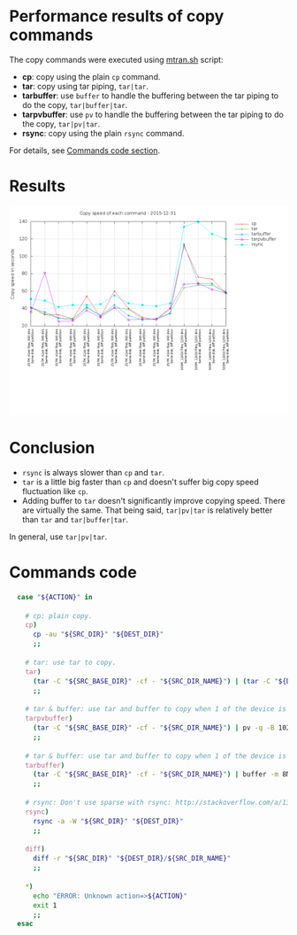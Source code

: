 # Performance results of copy commands

The copy commands were executed using [mtran.sh](https://github.com/limelime/mtran/blob/master/mtran.sh) script:

* **cp**: copy using the plain `cp` command.
* **tar**: copy using tar piping, `tar|tar`.
* **tarbuffer**: use `buffer` to handle the buffering between the tar piping to do the copy, `tar|buffer|tar`.
* **tarpvbuffer**: use `pv` to handle the buffering between the tar piping to do the copy, `tar|pv|tar`.
* **rsync**: copy using the plain `rsync` command.

For details, see [Commands code section](#commands-code).

# Results
![alt text](https://raw.githubusercontent.com/limelime/mtran/master/benchmark/benchmark-results.png "Copy commands performance results")

# Conclusion
* `rsync` is always slower than `cp` and `tar`.
* `tar` is a little big faster than `cp` and doesn't suffer big copy speed fluctuation like `cp`.
* Adding buffer to `tar` doesn't significantly improve copying speed. There are virtually the same. That being said, `tar|pv|tar` is relatively better than `tar` and `tar|buffer|tar`. 

In general, use `tar|pv|tar`.

# Commands code
```bash
  case "${ACTION}" in

    # cp: plain copy.
    cp)
      cp -au "${SRC_DIR}" "${DEST_DIR}"
      ;;
    
    # tar: use tar to copy.
    tar)
      (tar -C "${SRC_BASE_DIR}" -cf - "${SRC_DIR_NAME}") | (tar -C "${DEST_DIR}" -xpSf -)
      ;;

    # tar & buffer: use tar and buffer to copy when 1 of the device is slower than the other 1.
    tarpvbuffer)
      (tar -C "${SRC_BASE_DIR}" -cf - "${SRC_DIR_NAME}") | pv -q -B 1024M | (tar -C "${DEST_DIR}" -xpSf -)
      ;;

    # tar & buffer: use tar and buffer to copy when 1 of the device is slower than the other 1.
    tarbuffer)
      (tar -C "${SRC_BASE_DIR}" -cf - "${SRC_DIR_NAME}") | buffer -m 8M | (tar -C "${DEST_DIR}" -xpSf -)
      ;;

    # rsync: Don't use sparse with rsync: http://stackoverflow.com/a/13266131
    rsync)
      rsync -a -W "${SRC_DIR}" "${DEST_DIR}"
      ;;
    
    diff)
      diff -r "${SRC_DIR}" "${DEST_DIR}/${SRC_DIR_NAME}"
      ;;
            
    *)
      echo "ERROR: Unknown action=>${ACTION}"
      exit 1
      ;;
  esac
```
